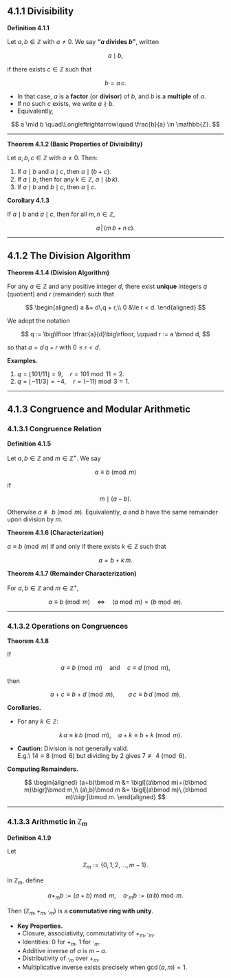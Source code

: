 ## 4.1.1 Divisibility

**Definition 4.1.1**

Let $a,b \in \mathbb{Z}$ with $a \neq 0$.  We say **“$a$ divides $b$”**, written

$$
a \mid b,
$$

if there exists $c \in \mathbb{Z}$ such that

$$
b = a\,c.
$$

- In that case, $a$ is a **factor** (or **divisor**) of $b$, and $b$ is a **multiple** of $a$.
- If no such $c$ exists, we write $a \nmid b$.
- Equivalently,

$$
a \mid b
\quad\Longleftrightarrow\quad
\frac{b}{a} \in \mathbb{Z}.
$$

---

**Theorem 4.1.2 (Basic Properties of Divisibility)**

Let $a,b,c \in \mathbb{Z}$ with $a \neq 0$.  Then:

1. If $a \mid b$ and $a \mid c$, then $a \mid (b+c)$.
2. If $a \mid b$, then for any $k\in\mathbb{Z}$,  $a \mid (b\,k)$.
3. If $a \mid b$ and $b \mid c$, then $a \mid c$.

**Corollary 4.1.3**

If $a \mid b$ and $a \mid c$, then for all $m,n\in\mathbb{Z}$,

$$
a \,\bigl\vert\, (m\,b + n\,c).
$$

---

## 4.1.2 The Division Algorithm

**Theorem 4.1.4 (Division Algorithm)**

For any $a\in\mathbb{Z}$ and any positive integer $d$, there exist **unique** integers $q$ (quotient) and $r$ (remainder) such that

$$
\begin{aligned}
a &= d\,q + r,\\
0 &\le r < d.
\end{aligned}
$$

We adopt the notation

$$
q := \big\lfloor \tfrac{a}{d}\big\rfloor,
\qquad
r := a \bmod d,
$$

so that $a = d\,q + r$ with $0 \le r < d$.

**Examples.**  
1. $q = \lfloor 101/11\rfloor = 9,\quad r = 101 \bmod 11 = 2$.  
2. $q = \lfloor -11/3\rfloor = -4,\quad r = (-11) \bmod 3 = 1$.

---

## 4.1.3 Congruence and Modular Arithmetic

### 4.1.3.1 Congruence Relation

**Definition 4.1.5**

Let $a,b\in\mathbb{Z}$ and $m\in\mathbb{Z}^+$.  We say

$$
a \equiv b \pmod m
$$

if

$$
m \mid (a - b).
$$

Otherwise $a \not\equiv b \pmod m$.  Equivalently, $a$ and $b$ have the same remainder upon division by $m$.

**Theorem 4.1.6 (Characterization)**

$a \equiv b \pmod m$ if and only if there exists $k\in\mathbb{Z}$ such that

$$
a = b + k\,m.
$$

**Theorem 4.1.7 (Remainder Characterization)**

For $a,b\in\mathbb{Z}$ and $m\in\mathbb{Z}^+$,

$$
a\equiv b\pmod m
\quad\Longleftrightarrow\quad
(a \bmod m) = (b \bmod m).
$$

---

### 4.1.3.2 Operations on Congruences

**Theorem 4.1.8**

If

$$
a \equiv b \pmod m
\quad\text{and}\quad
c \equiv d \pmod m,
$$

then

$$
a + c \equiv b + d \pmod m,
\qquad
a\,c \equiv b\,d \pmod m.
$$

**Corollaries.**

- For any $k\in\mathbb{Z}$:

  $$
  k\,a \equiv k\,b \pmod m,
  \quad
  a + k \equiv b + k \pmod m.
  $$

- **Caution:** Division is not generally valid.  
  E.g.\ $14\equiv8\pmod6$ but dividing by 2 gives $7\not\equiv4\pmod6$.

**Computing Remainders.**

$$
\begin{aligned}
(a+b)\bmod m &= \bigl[(a\bmod m)+(b\bmod m)\bigr]\bmod m,\\
(a\,b)\bmod m &= \bigl[(a\bmod m)\,(b\bmod m)\bigr]\bmod m.
\end{aligned}
$$

---

### 4.1.3.3 Arithmetic in $\mathbb{Z}_m$

**Definition 4.1.9**

Let

$$\mathbb{Z}_m:=\{0,1,2,\dots,m-1\}.$$

In $\mathbb{Z}_m$, define

$$a+_m b:=(a+b)\bmod m,\quad a\cdot_m b:=(a\,b)\bmod m.$$

Then $(\mathbb{Z}_m,+_m,\cdot_m)$ is a **commutative ring with unity**.

- **Key Properties.**  
  • Closure, associativity, commutativity of $+_m,\cdot_m$.  
  • Identities: $0$ for $+_m$, $1$ for $\cdot_m$.  
  • Additive inverse of $a$ is $m-a$.  
  • Distributivity of $\cdot_m$ over $+_m$.  
  • Multiplicative inverse exists precisely when $\gcd(a,m)=1$.

